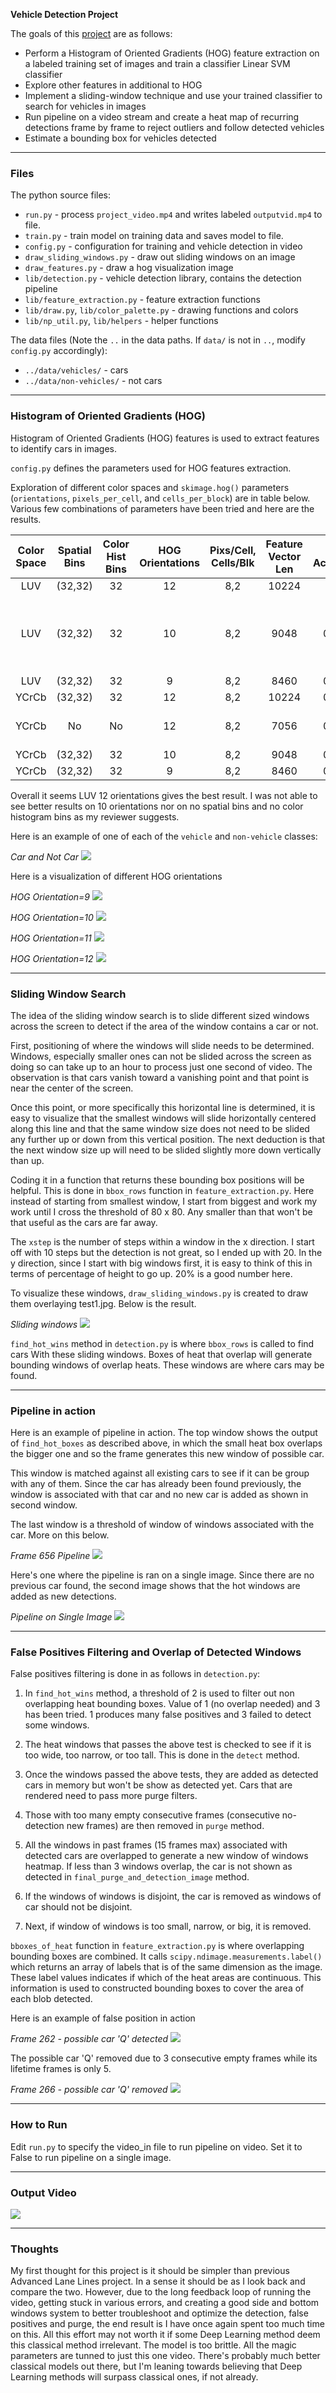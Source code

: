 **Vehicle Detection Project**

The goals of this [project](https://github.com/udacity/CarND-Vehicle-Detection) are as follows:

- Perform a Histogram of Oriented Gradients (HOG) feature extraction on a labeled training set of images and train a classifier Linear SVM classifier
- Explore other features in additional to HOG
- Implement a sliding-window technique and use your trained classifier to search for vehicles in images
- Run pipeline on a video stream and create a heat map of recurring detections frame by frame to reject outliers and follow detected vehicles
- Estimate a bounding box for vehicles detected

[//]: # (Image References)
[img1]: assets/car_not_car.png
[img2]: assets/hog9.jpg
[img3]: assets/hog10.jpg
[img4]: assets/hog11.jpg
[img5]: assets/hog12.jpg
[img6]: assets/sliding_windows_330.jpg
[img7]: assets/frame-656-pipeline.jpg
[img8]: assets/singleimage-pipeline.jpg
[img9]: assets/frame-262-Q.jpg
[img10]: assets/frame-266-Q-gone.jpg

---
### Files

The python source files:

- `run.py` - process `project_video.mp4` and writes labeled `outputvid.mp4` to file.
- `train.py` - train model on training data and saves model to file.
- `config.py` - configuration for training and vehicle detection in video
- `draw_sliding_windows.py` - draw out sliding windows on an image
- `draw_features.py` - draw a hog visualization image
- `lib/detection.py` - vehicle detection library, contains the detection pipeline
- `lib/feature_extraction.py` - feature extraction functions
- `lib/draw.py`, `lib/color_palette.py` - drawing functions and colors
- `lib/np_util.py`, `lib/helpers` - helper functions

The data files (Note the `..` in the data paths. If `data/` is not in `..`, modify `config.py` accordingly):

- `../data/vehicles/` - cars
- `../data/non-vehicles/` - not cars


---
### Histogram of Oriented Gradients (HOG)

Histogram of Oriented Gradients (HOG) features is used to extract features to identify cars in images.

`config.py` defines the parameters used for HOG features extraction. 

Exploration of different color spaces and `skimage.hog()` parameters (`orientations`, `pixels_per_cell`, and `cells_per_block`) are in table below.
Various few combinations of parameters have been tried and here are the results.

| Color Space | Spatial Bins | Color Hist Bins | HOG Orientations | Pixs/Cell, Cells/Blk | Feature Vector Len | Test Accuracies | Result |
| :---: | :---: | :---: | :---: | :---: | :---: | :---: | :---: |
| LUV | (32,32)| 32 | 12 | 8,2 | 10224 | 0.993 | |
| LUV | (32,32)| 32 | 10 | 8,2 | 9048 | 0.9941 | Lots more false positives and non detects|
| LUV | (32,32)| 32 | 9 | 8,2 | 8460 | 0.9916 | |
| YCrCb | (32,32)| 32 | 12 | 8,2 | 10224 | 0.9935 | |
| YCrCb | No | No | 12 | 8,2 | 7056 | 0.9893 | Many none detects |
| YCrCb | (32,32)| 32 | 10 | 8,2 | 9048 | 0.9921 | |
| YCrCb | (32,32)| 32 | 9 | 8,2 | 8460 | 0.9921 | |

Overall it seems LUV 12 orientations gives the best result. I was not able to see better results on 10 orientations nor on no spatial bins and no color histogram bins as my reviewer suggests.

Here is an example of one of each of the `vehicle` and `non-vehicle` classes:

*Car and Not Car*
![][img1]

Here is a visualization of different HOG orientations  

*HOG Orientation=9*
![][img2]

*HOG Orientation=10*
![][img3]

*HOG Orientation=11*
![][img4]

*HOG Orientation=12*
![][img5]


---
### Sliding Window Search

The idea of the sliding window search is to slide different sized windows across the screen to detect if the area of the window contains a car or not.

First, positioning of where the windows will slide needs to be determined. Windows, especially smaller ones can not be slided across the screen as doing so can take up to an hour to process just one second of video. The observation is that cars vanish toward a vanishing point and that point is near the center of the screen.

Once this point, or more specifically this horizontal line is determined, it is easy to visualize that the smallest windows will slide horizontally centered along this line and that the same window size does not need to be slided any further up or down from this vertical position. The next deduction is that the next window size up will need to be slided slightly more down vertically than up.

Coding it in a function that returns these bounding box positions will be helpful. This is done in `bbox_rows` function in `feature_extraction.py`. Here instead of starting from smallest window, I start from biggest and work my work until I cross the threshold of 80 x 80. Any smaller than that won't be that useful as the cars are far away.

The `xstep` is the number of steps within a window in the x direction. I start off with 10 steps but the detection is not great, so I ended up with 20. In the y direction, since I start with big windows first, it is easy to think of this in terms of percentage of height to go up. 20% is a good number here. 

To visualize these windows, `draw_sliding_windows.py` is created to draw them overlaying test1.jpg. Below is the result.

*Sliding windows*
![][img6]

`find_hot_wins` method in `detection.py` is where `bbox_rows` is called to find cars With these sliding windows. Boxes of heat that overlap will generate bounding windows of overlap heats. These windows are where cars may be found.  


---
### Pipeline in action

Here is an example of pipeline in action. The top window shows the output of `find_hot_boxes` as described above, in which the small heat box overlaps the bigger one and so the frame generates this new window of possible car. 

This window is matched against all existing cars to see if it can be group with any of them. Since the car has already been found previously, the window is associated with that car and no new car is added as shown in second window.

The last window is a threshold of window of windows associated with the car. More on this below.

*Frame 656 Pipeline*
![][img7]

Here's one where the pipeline is ran on a single image. Since there are no previous car found, the second image shows that the hot windows are added as new detections.

*Pipeline on Single Image*
![][img8]


---
### False Positives Filtering and Overlap of Detected Windows

False positives filtering is done in as follows in `detection.py`:

1. In `find_hot_wins` method, a threshold of 2 is used to filter out non overlapping heat bounding boxes. Value of 1 (no overlap needed) and 3 has been tried. 1 produces many false positives and 3 failed to detect some windows.

2. The heat windows that passes the above test is checked to see if it is too wide, too narrow, or too tall. This is done in the `detect` method.

3. Once the windows passed the above tests, they are added as detected cars in memory but won't be show as detected yet. Cars that are rendered need to pass more purge filters.

4. Those with too many empty consecutive frames (consecutive no-detection new frames) are then removed in `purge` method.

5. All the windows in past frames (15 frames max) associated with detected cars are overlapped to generate a new window of windows heatmap. If less than 3 windows overlap, the car is not shown as detected in `final_purge_and_detection_image` method.

6. If the windows of windows is disjoint, the car is removed as windows of car should not be disjoint.

7. Next, if window of windows is too small, narrow, or big, it is removed.


`bboxes_of_heat` function in `feature_extraction.py` is where overlapping bounding boxes are combined. It calls `scipy.ndimage.measurements.label()` which returns an array of labels that is of the same dimension as the image. These label values indicates if which of the heat areas are continuous. This information is used to constructed bounding boxes to cover the area of each blob detected.  

Here is an example of false position in action

*Frame 262 - possible car 'Q' detected*
![][img9]

The possible car 'Q' removed due to 3 consecutive empty frames while its lifetime frames is only 5.

*Frame 266 - possible car 'Q' removed*
![][img10]

---
### How to Run

Edit `run.py` to specify the video_in file to run pipeline on video. Set it to False to run pipeline on a single image.

---
### Output Video 

[![](assets/project-out-preview720.png)](https://youtu.be/LN3GFfKQf1A "Vehicle Detection Project Output (Udacity sdcnd P5)")


---
### Thoughts

My first thought for this project is it should be simpler than previous Advanced Lane Lines project. In a sense it should be as I look back and compare the two. However, due to the long feedback loop of running the video, getting stuck in various errors, and creating a good side and bottom windows system to better troubleshoot and optimize the detection, false positives and purge, the end result is I have once again spent too much time on this. All this effort may not worth it if some Deep Learning method deem this classical method irrelevant. The model is too brittle. All the magic parameters are tunned to just this one video. There's probably much better classical models out there, but I'm leaning towards believing that Deep Learning methods will surpass classical ones, if not already.


